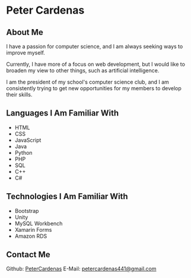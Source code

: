 # Peter Cardenas

## About Me

I have a passion for computer science, and I am always seeking ways to improve myself.

Currently, I have more of a focus on web development, but I would like to broaden my view to other things, such as artificial intelligence.

I am the president of my school's computer science club, and I am consistently trying to get new opportunities for my members to develop their skills.

## Languages I Am Familiar With 

- HTML
- CSS
- JavaScript
- Java
- Python
- PHP
- SQL
- C++
- C#

## Technologies I Am Familiar With

- Bootstrap
- Unity
- MySQL Workbench
- Xamarin Forms
- Amazon RDS

## Contact Me

Github: [PeterCardenas](http://github.com/PeterCardenas)
E-Mail: petercardenas441@gmail.com